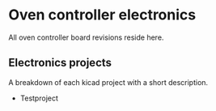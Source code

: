 # Oven controller electronics
All oven controller board revisions reside here.
## Electronics projects
A breakdown of each kicad project with a short description.
* Testproject
